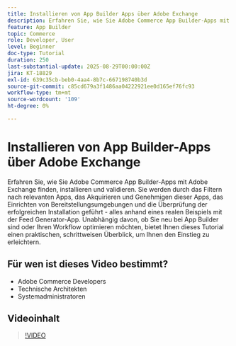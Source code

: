 ```yaml
---
title: Installieren von App Builder Apps über Adobe Exchange
description: Erfahren Sie, wie Sie Adobe Commerce App Builder-Apps mit Adobe Exchange installieren und validieren.
feature: App Builder
topic: Commerce
role: Developer, User
level: Beginner
doc-type: Tutorial
duration: 250
last-substantial-update: 2025-08-29T00:00:00Z
jira: KT-18829
exl-id: 639c35cb-beb0-4aa4-8b7c-667198740b3d
source-git-commit: c85cd679a3f1486aa04222921ee0d165ef76fc93
workflow-type: tm+mt
source-wordcount: '109'
ht-degree: 0%

---
```


# Installieren von App Builder-Apps über Adobe Exchange

Erfahren Sie, wie Sie Adobe Commerce App Builder-Apps mit Adobe Exchange finden, installieren und validieren. Sie werden durch das Filtern nach relevanten Apps, das Akquirieren und Genehmigen dieser Apps, das Einrichten von Bereitstellungsumgebungen und die Überprüfung der erfolgreichen Installation geführt - alles anhand eines realen Beispiels mit der Feed Generator-App. Unabhängig davon, ob Sie neu bei App Builder sind oder Ihren Workflow optimieren möchten, bietet Ihnen dieses Tutorial einen praktischen, schrittweisen Überblick, um Ihnen den Einstieg zu erleichtern.


## Für wen ist dieses Video bestimmt?

- Adobe Commerce Developers
- Technische Architekten
- Systemadministratoren

## Videoinhalt

>[!VIDEO](https://video.tv.adobe.com/v/3471513/?learn=on&enablevpops)
